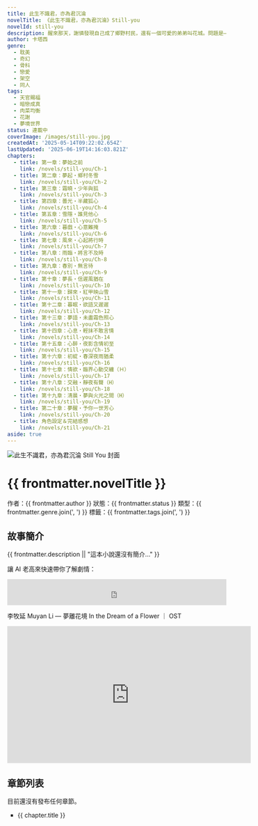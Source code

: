 ```yaml
---
title: 此生不識君，亦為君沉淪
novelTitle: 《此生不識君，亦為君沉淪》Still-you
novelId: still-you
description: 醒來那天，謝憐發現自己成了鄉野村民，還有一個可愛的弟弟叫花城。問題是——他記不得這人生，但心卻早已動搖。這場夢，怎麼越走越真？
author: 卡塔西
genre:
  - 耽美
  - 奇幻
  - 骨科
  - 戀愛
  - 架空
  - 同人
tags:
  - 天官賜福
  - 暗戀成真
  - 肉菜均衡
  - 花謝
  - 夢境世界
status: 連載中
coverImage: /images/still-you.jpg
createdAt: '2025-05-14T09:22:02.654Z'
lastUpdated: '2025-06-19T14:16:03.821Z'
chapters:
  - title: 第一章：夢始之前
    link: /novels/still-you/Ch-1
  - title: 第二章：夢起・鄉村冬雪
    link: /novels/still-you/Ch-2
  - title: 第三章：霜曉・少年與狐
    link: /novels/still-you/Ch-3
  - title: 第四章：曇光・半藏狐心
    link: /novels/still-you/Ch-4
  - title: 第五章：雪隱・誰見他心
    link: /novels/still-you/Ch-5
  - title: 第六章：暮戲・心意難掩
    link: /novels/still-you/Ch-6
  - title: 第七章：風來・心起將行時
    link: /novels/still-you/Ch-7
  - title: 第八章：雨臨・將言不及時
    link: /novels/still-you/Ch-8
  - title: 第九章：春別・無言待
    link: /novels/still-you/Ch-9
  - title: 第十章：夢長・信遲風猶在
    link: /novels/still-you/Ch-10
  - title: 第十一章：歸來・紅甲映山雪
    link: /novels/still-you/Ch-11
  - title: 第十二章：暮眠・欲語又遲遲
    link: /novels/still-you/Ch-12
  - title: 第十三章：夢語・未盡霜色照心
    link: /novels/still-you/Ch-13
  - title: 第十四章：心息・輕抹不敢言情
    link: /novels/still-you/Ch-14
  - title: 第十五章：心醉・夜影含情初至
    link: /novels/still-you/Ch-15
  - title: 第十六章：初綻・春深夜雨猶柔
    link: /novels/still-you/Ch-16
  - title: 第十七章：情欲・臨界心動交纏（Ｈ）
    link: /novels/still-you/Ch-17
  - title: 第十八章：交融・靜夜有聲（H）
    link: /novels/still-you/Ch-18
  - title: 第十九章：清晨・夢與火光之間（H）
    link: /novels/still-you/Ch-19
  - title: 第二十章：夢醒・予你一世芳心
    link: /novels/still-you/Ch-20
  - title: 角色設定＆完結感想
    link: /novels/still-you/Ch-21
aside: true
---
```


<script setup>
import { useData, withBase } from 'vitepress'
const { frontmatter } = useData()
</script>

<div class="page-layout novel-intro-page">
<div class="cover-box">
<img :src="withBase(frontmatter.coverImage)" alt="此生不識君，亦為君沉淪 Still You 封面" class="novel-cover">
</div>

# {{ frontmatter.novelTitle }}

<p class="novel-meta">
    作者：{{ frontmatter.author }}
    <span>狀態：{{ frontmatter.status }}</span>
    <span>類型：{{ frontmatter.genre.join(', ') }}</span>
    <span v-if="frontmatter.tags && frontmatter.tags.length">標籤：{{ frontmatter.tags.join(', ') }}</span>
</p>

## 故事簡介

{{ frontmatter.description || "這本小說還沒有簡介..." }}

<span>讓 AI 老高來快速帶你了解劇情：</span>

<iframe width="100%" height="60" src="https://player-widget.mixcloud.com/widget/iframe/?hide_cover=1&mini=1&light=1&feed=%2Fe26290%2F%25E6%25AD%25A4%25E7%2594%259F%25E4%25B8%258D%25E8%25AD%2598%25E5%2590%259B%25E4%25BA%25A6%25E7%2582%25BA%25E5%2590%259B%25E6%25B2%2589%25E6%25B7%25AA-still-you%2F" frameborder="0" allow="encrypted-media; fullscreen; autoplay; idle-detection; speaker-selection; web-share;" ></iframe>

<span>李牧延 Muyan Li — 夢離花境 In the Dream of a Flower ｜ OST</span>

<iframe width="560" height="315" src="https://www.youtube.com/embed/Zx5Mx_lERR0?si=_q6tNRPSJUd4_GTL" title="YouTube video player" frameborder="0" allow="accelerometer; autoplay; clipboard-write; encrypted-media; gyroscope; picture-in-picture; web-share" referrerpolicy="strict-origin-when-cross-origin" allowfullscreen></iframe>

<br>

## 章節列表

  <p v-if="!frontmatter.chapters || frontmatter.chapters.length === 0">目前還沒有發布任何章節。</p>
  <ul v-else>
      <li v-for="chapter in frontmatter.chapters" :key="chapter.link">
          <a :href="withBase(chapter.link)">{{ chapter.title }}</a>
      </li>
  </ul>
</div>

<style scoped>
  li {
    list-style-type: square;
  }
</style>

